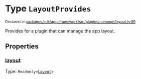 # Type `LayoutProvides`
<sub>Declared in [packages/sdk/app-framework/src/plugins/common/layout.ts:59](https://github.com/dxos/dxos/blob/bfdd5a17b/packages/sdk/app-framework/src/plugins/common/layout.ts#L59)</sub>


Provides for a plugin that can manage the app layout.

## Properties
### [layout](https://github.com/dxos/dxos/blob/bfdd5a17b/packages/sdk/app-framework/src/plugins/common/layout.ts#L60)
Type: <code>Readonly&lt;[Layout](/api/@dxos/app-framework/types/Layout)&gt;</code>





